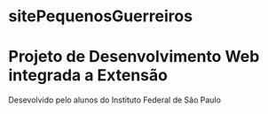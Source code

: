 # sitePequenosGuerreiros

<h1>Projeto de Desenvolvimento Web integrada a Extensão</h1>
<p>Desevolvido pelo alunos do Instituto Federal de São Paulo</p>
